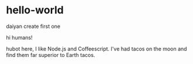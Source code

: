 # hello-world
daiyan create first one 
 
hi humans!

hubot here, I like Node.js and Coffeescript.
I've had tacos on the moon and find them  far superior to Earth tacos.
